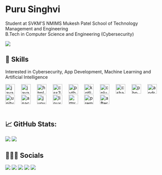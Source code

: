 # Puru Singhvi
Student at SVKM'S NMIMS Mukesh Patel School of Technology Management and Engineering </br>
B.Tech in Computer Science and Engineering (Cybersecurity)

![](https://komarev.com/ghpvc/?username=purusinghvi&color=blueviolet&style=for-the-badge)
</br>

## 🚀 Skills
Interested in Cybersecurity, App Development, Machine Learning and Artificial Intelligence
<div align="left">
  <img src="https://cdn.jsdelivr.net/gh/devicons/devicon/icons/java/java-original.svg" height="30" alt="java logo"  />
  <img width="12" />
  <img src="https://cdn.jsdelivr.net/gh/devicons/devicon/icons/javascript/javascript-original.svg" height="30" alt="javascript logo"  />
  <img width="12" />
  <img src="https://cdn.jsdelivr.net/gh/devicons/devicon/icons/html5/html5-original.svg" height="30" alt="html5 logo"  />
  <img width="12" />
  <img src="https://cdn.jsdelivr.net/gh/devicons/devicon/icons/css3/css3-original.svg" height="30" alt="css3 logo"  />
  <img width="12" />
  <img src="https://cdn.jsdelivr.net/gh/devicons/devicon/icons/python/python-original.svg" height="30" alt="python logo"  />
  <img width="12" />
  <img src="https://cdn.jsdelivr.net/gh/devicons/devicon/icons/kotlin/kotlin-original.svg" height="30" alt="kotlin logo"  />
  <img width="12" />
  <img src="https://cdn.jsdelivr.net/gh/devicons/devicon/icons/cplusplus/cplusplus-original.svg" height="30" alt="cplusplus logo"  />
  <img width="12" />
  <img src="https://cdn.jsdelivr.net/gh/devicons/devicon/icons/csharp/csharp-original.svg" height="30" alt="csharp logo"  />
  <img width="12" />
  <img src="https://cdn.jsdelivr.net/gh/devicons/devicon/icons/php/php-original.svg" height="30" alt="php logo"  />
  <img width="12" />
  <img src="https://cdn.jsdelivr.net/gh/devicons/devicon/icons/androidstudio/androidstudio-original.svg" height="30" alt="androidstudio logo"  />
  <img width="12" />
  <img src="https://cdn.jsdelivr.net/gh/devicons/devicon/icons/unity/unity-original.svg" height="30" alt="unity logo"  />
  <img width="12" />
  <img src="https://cdn.jsdelivr.net/gh/devicons/devicon/icons/anaconda/anaconda-original.svg" height="30" alt="anaconda logo"  />
  <img width="12" />
  <img src="https://cdn.jsdelivr.net/gh/devicons/devicon/icons/jupyter/jupyter-original.svg" height="30" alt="jupyter logo"  />
  <img width="12" />
  <img src="https://cdn.jsdelivr.net/gh/devicons/devicon/icons/linux/linux-original.svg" height="30" alt="linux logo"  />
  <img width="12" />
  <img src="https://cdn.jsdelivr.net/gh/devicons/devicon/icons/mysql/mysql-original.svg" height="30" alt="mysql logo"  />
  <img width="12" />
  <img src="https://cdn.jsdelivr.net/gh/devicons/devicon/icons/premierepro/premierepro-original.svg" height="30" alt="premierepro logo"  />
  <img width="12" />
  <img src="https://cdn.jsdelivr.net/gh/devicons/devicon/icons/aftereffects/aftereffects-original.svg" height="30" alt="aftereffects logo"  />
</div>

</br>

## 📈 GitHub Stats:
![](https://github-readme-stats.vercel.app/api?username=purusinghvi&theme=blue-green&hide_border=false&include_all_commits=true&count_private=true)
![](https://github-readme-streak-stats.herokuapp.com/?user=purusinghvi&theme=blue-green&hide_border=false)
<!-- ![](https://github-readme-stats.vercel.app/api/top-langs/?username=purusinghvi&theme=blue-green&hide_border=false&include_all_commits=true&count_private=true&layout=compact) -->


## 👩🏻‍💻 Socials
<a target="_blank" href="mailto:purusinghvi1234@gmail.com"><img src="https://img.shields.io/badge/Gmail-D14836?style=for-the-badge&logo=gmail&logoColor=white"></img></a>
<a target="_blank" href="https://www.linkedin.com/in/purusinghvi/"><img src="https://img.shields.io/badge/LinkedIn-0077B5?style=for-the-badge&logo=linkedin&logoColor=white"></img></a>
<a target="_blank" href="https://www.instagram.com/purusinghvi/"><img src="https://img.shields.io/badge/Instagram-E4405F?style=for-the-badge&logo=instagram&logoColor=white"></img></a>
<a target="_blank" href="https://leetcode.com/purusinghvi/"><img src="https://img.shields.io/badge/-LeetCode-FFA116?style=for-the-badge&logo=LeetCode&logoColor=black"></img></a>
<a target="_blank" href="https://www.kaggle.com/purusinghvi"><img src="https://img.shields.io/badge/Kaggle-20BEFF?style=for-the-badge&logo=Kaggle&logoColor=white"></img></a>
